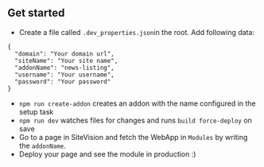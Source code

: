 ## Get started 
- Create a file called `.dev_properties.json`in the root. Add following data: 
   
   
````
{
  "domain": "Your domain url",
  "siteName": "Your site name",
  "addonName": "news-listing",
  "username": "Your username",
  "password": "Your password"
}
````
   
- `npm run create-addon` creates an addon with the name configured in the setup task
- `npm run dev` watches files for changes and runs `build force-deploy` on save
- Go to a page in SiteVision and fetch the WebApp in `Modules` by writing the `addonName`.
- Deploy your page and see the module in production :)
